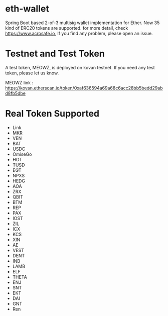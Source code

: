 # eth-wallet
Spring Boot based 2-of-3 multisig wallet implementation for Ether. Now 35 kind of ERC20 tokens are supported. for more detail, check https://www.acrosafe.io, If you find any problem, please open an issue.

# Testnet and Test Token
A test token, MEOWZ, is deployed on kovan testnet. If you need any test token, please let us know.

MEOWZ link : https://kovan.etherscan.io/token/0xaf636594a69a68c6acc28bb5bedd29abd8fb5dbe

# Real Token Supported
- Link
- MKR
- VEN
- BAT
- USDC
- OmiseGo
- HOT
- TUSD
- EGT
- NPXS
- HEDG
- AOA
- ZRX
- QBIT
- BTM
- REP
- PAX
- IOST
- ZIL
- ICX
- KCS
- XIN
- AE
- VEST
- DENT
- INB
- LAMB
- ELF
- THETA
- ENJ
- SNT
- EKT
- DAI
- GNT
- Ren
